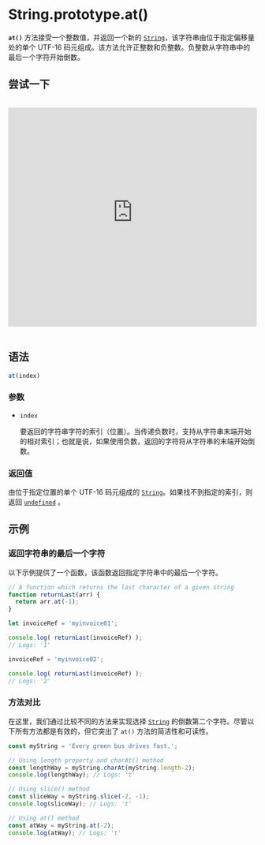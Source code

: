 # String.prototype.at()

**`at()`** 方法接受一个整数值，并返回一个新的 [`String`](https://developer.mozilla.org/zh-CN/docs/Web/JavaScript/Reference/Global_Objects/String)，该字符串由位于指定偏移量处的单个 UTF-16 码元组成。该方法允许正整数和负整数。负整数从字符串中的最后一个字符开始倒数。

## 尝试一下

<iframe class="interactive is-js-height" height="200" src="https://interactive-examples.mdn.mozilla.net/pages/js/string-at.html" title="MDN Web Docs Interactive Example" loading="lazy" data-readystate="complete" style="box-sizing: border-box; border: 0px; max-width: 100%; width: 755px; background-color: var(--background-secondary); border-radius: var(--elem-radius); color: var(--text-primary); height: 444px; margin: 1rem 0px; padding: 0px;"></iframe>

## 语法

```js
at(index)
```

### 参数

- `index`

    要返回的字符串字符的索引（位置）。当传递负数时，支持从字符串末端开始的相对索引；也就是说，如果使用负数，返回的字符将从字符串的末端开始倒数。

### 返回值

由位于指定位置的单个 UTF-16 码元组成的 [`String`](https://developer.mozilla.org/zh-CN/docs/Web/JavaScript/Reference/Global_Objects/String)。如果找不到指定的索引，则返回 [`undefined`](https://developer.mozilla.org/zh-CN/docs/Web/JavaScript/Reference/Global_Objects/undefined) 。

## 示例

### 返回字符串的最后一个字符

以下示例提供了一个函数，该函数返回指定字符串中的最后一个字符。

```js
// A function which returns the last character of a given string
function returnLast(arr) {
  return arr.at(-1);
}

let invoiceRef = 'myinvoice01';

console.log( returnLast(invoiceRef) );
// Logs: '1'

invoiceRef = 'myinvoice02';

console.log( returnLast(invoiceRef) );
// Logs: '2'
```

### 方法对比

在这里，我们通过比较不同的方法来实现选择 [`String`](https://developer.mozilla.org/zh-CN/docs/Web/JavaScript/Reference/Global_Objects/String) 的倒数第二个字符。尽管以下所有方法都是有效的，但它突出了 `at()` 方法的简洁性和可读性。

```js
const myString = 'Every green bus drives fast.';

// Using length property and charAt() method
const lengthWay = myString.charAt(myString.length-2);
console.log(lengthWay); // Logs: 't'

// Using slice() method
const sliceWay = myString.slice(-2, -1);
console.log(sliceWay); // Logs: 't'

// Using at() method
const atWay = myString.at(-2);
console.log(atWay); // Logs: 't'
```